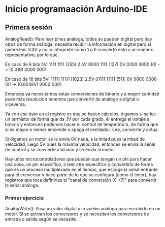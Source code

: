# Inicio programaación Arduino-IDE

## Primera sesión

AnalogRead(): Para leer pines análoga, todos se pueden digital pero hay otros de
forma análoga, necesita recibir la información en digital pero si quiere
leer 3.3V y no lo interprete como 1 o 0 convierte esto a un número
representativo, por lo que.

En caso de 8 bits
5V:   1111 1111 (255)
2.5V  0000 1111 (127)
  0V  0000 0000 (0) ->  (0.019)  0000 0001

En caso de 10 bits
5V:   11111 11111 (1023)
2.5V  01111 11111 (511)
  0V  0000 0000 (0) ->  (0.0048V)  0000 0001

Entonces ya necesitamos estas conversiones de binario y a mayor cantidad pues
más resolucion tenemos que convertir de análogo a digital o viceversa.

Ya con ese dato en el registro es que se hacen cálculos, digamos si se lee un
termistor de forma que da .1V por cada grado, él entrega el voltaje a binario y
entonces podemos hacer el control de temperatura, de forma que si es mayor o
menor enciende o apaga el ventilador. Lee, convierte y actúa.

Si digamos un motor se le envía 0V nada, a la mitad pues la mitad de velocidad,
luego 5V pues la máxima velocidad, entonces se envía la señal de control y se
convierte a binario y se envía al motor.

Hay unos microcontroladores que pueden que tengan un pin para hacer una cosa, un
pin específico, o leer otro específico y convertirlo de forma que es un proceso
multiplexado en el tiempo, que escoge la señal entrante para el conversor y hace
parte de lo que se configura (como el timer), hay registros que toca definirles
el "canal de conversión (0->7)" para convertir la señal análoga.

### Primer ejercicio

AnalogWrite(): Pasa un valor digital y lo vuelve análogo para escribirlo en un
motor. Si se activan los conversores y se necesitan los conversores de entrada o
salida según se necesite.
